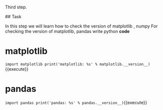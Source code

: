 Third step.

## Task

In this step we will learn how to check the version of matplotlib , numpy 
For checking the version of matplotlib, pandas write python **code**
# matplotlib
`import matplotlib
print('matplotlib: %s' % matplotlib.__version__)`{{execute}}
# pandas
`import pandas
print('pandas: %s' % pandas.__version__)`{{execute}}